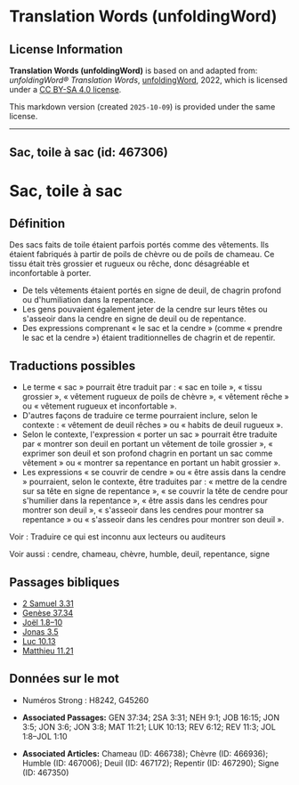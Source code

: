 # Translation Words (unfoldingWord)

## License Information

**Translation Words (unfoldingWord)** is based on and adapted from: _unfoldingWord® Translation Words_, [unfoldingWord](https://unfoldingword.org/utw), 2022, which is licensed under a [CC BY-SA 4.0 license](https://creativecommons.org/licenses/by-sa/4.0/legalcode.en).

This markdown version (created `2025-10-09`) is provided under the same license.



--------------------------------

## Sac, toile à sac (id: 467306)

Sac, toile à sac
================

Définition
----------

Des sacs faits de toile étaient parfois portés comme des vêtements. Ils étaient fabriqués à partir de poils de chèvre ou de poils de chameau. Ce tissu était très grossier et rugueux ou rêche, donc désagréable et inconfortable à porter.

* De tels vêtements étaient portés en signe de deuil, de chagrin profond ou d'humiliation dans la repentance.
* Les gens pouvaient également jeter de la cendre sur leurs têtes ou s'asseoir dans la cendre en signe de deuil ou de repentance.
* Des expressions comprenant « le sac et la cendre » (comme « prendre le sac et la cendre ») étaient traditionnelles de chagrin et de repentir.

Traductions possibles
---------------------

* Le terme « sac » pourrait être traduit par : « sac en toile », « tissu grossier », « vêtement rugueux de poils de chèvre », « vêtement rêche » ou « vêtement rugueux et inconfortable ».
* D'autres façons de traduire ce terme pourraient inclure, selon le contexte : « vêtement de deuil rêches » ou « habits de deuil rugueux ».
* Selon le contexte, l'expression « porter un sac » pourrait être traduite par « montrer son deuil en portant un vêtement de toile grossier », « exprimer son deuil et son profond chagrin en portant un sac comme vêtement » ou « montrer sa repentance en portant un habit grossier ».
* Les expressions « se couvrir de cendre » ou « être assis dans la cendre » pourraient, selon le contexte, être traduites par : « mettre de la cendre sur sa tête en signe de repentance », « se couvrir la tête de cendre pour s'humilier dans la repentance », « être assis dans les cendres pour montrer son deuil », « s'asseoir dans les cendres pour montrer sa repentance » ou « s'asseoir dans les cendres pour montrer son deuil ».

Voir : Traduire ce qui est inconnu aux lecteurs ou auditeurs

Voir aussi : cendre, chameau, chèvre, humble, deuil, repentance, signe

Passages bibliques
------------------

* [2 Samuel 3\.31](https://ref.ly/2Sam3:31)
* [Genèse 37\.34](https://ref.ly/Gen37:34)
* [Joël 1\.8–10](https://ref.ly/Joel1:8-Joel1:10)
* [Jonas 3\.5](https://ref.ly/Jonah3:5)
* [Luc 10\.13](https://ref.ly/Luke10:13)
* [Matthieu 11\.21](https://ref.ly/Matt11:21)

Données sur le mot
------------------

* Numéros Strong : H8242, G45260

* **Associated Passages:** GEN 37:34; 2SA 3:31; NEH 9:1; JOB 16:15; JON 3:5; JON 3:6; JON 3:8; MAT 11:21; LUK 10:13; REV 6:12; REV 11:3; JOL 1:8–JOL 1:10
* **Associated Articles:** Chameau (ID: 466738); Chèvre (ID: 466936); Humble (ID: 467006); Deuil (ID: 467172); Repentir (ID: 467290); Signe (ID: 467350)

